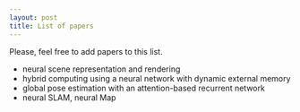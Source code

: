 ```yaml
---
layout: post
title: List of papers
---
```


Please, feel free to add papers to this list.

- neural scene representation and rendering
- hybrid computing using a neural network with dynamic external memory
- global pose estimation with an attention-based recurrent network
- neural SLAM, neural Map
